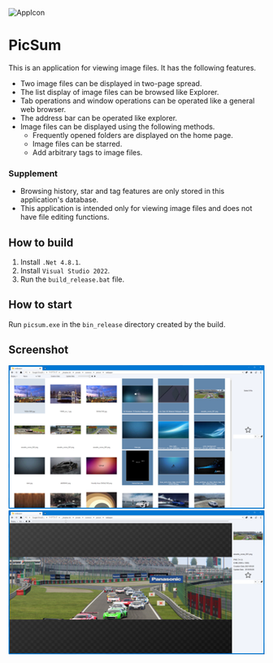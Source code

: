 ![AppIcon](https://user-images.githubusercontent.com/3197942/233235268-b041e75a-4ff5-49a0-92b0-e096704c7f13.png) 

# PicSum
This is an application for viewing image files.
It has the following features.
* Two image files can be displayed in two-page spread.
* The list display of image files can be browsed like Explorer.
* Tab operations and window operations can be operated like a general web browser.
* The address bar can be operated like explorer.
* Image files can be displayed using the following methods.
    * Frequently opened folders are displayed on the home page.
    * Image files can be starred.
    * Add arbitrary tags to image files.
### Supplement
* Browsing history, star and tag features are only stored in this application's database.
* This application is intended only for viewing image files and does not have file editing functions.

## How to build
1. Install `.Net 4.8.1`.
1. Install `Visual Studio 2022`.
1. Run the `build_release.bat` file.

## How to start
Run `picsum.exe` in the `bin_release` directory created by the build.

## Screenshot
![Browsing View](./screenshot/screenshot-001.png)
![Image display](./screenshot/screenshot-002.png)
